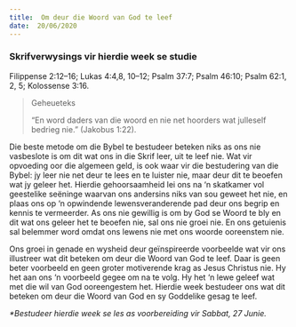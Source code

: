 ```yaml
---
title:  Om deur die Woord van God te leef
date:  20/06/2020
---
```


### Skrifverwysings vir hierdie week se studie
Filippense 2:12–16;  Lukas 4:4,8, 10–12; Psalm 37:7; Psalm 46:10; Psalm 62:1, 2, 5; Kolossense 3:16.

> <p>Geheueteks</p>
> “En word daders van die woord en nie net hoorders wat julleself bedrieg nie.” (Jakobus 1:22).

Die beste metode om die Bybel te bestudeer beteken niks as ons nie vasbeslote is om dit wat ons in die Skrif leer, uit te leef nie.  Wat vir opvoeding oor die algemeen geld, is ook waar vir die bestudering van die Bybel: jy leer nie net deur te lees en te luister nie, maar deur dit te beoefen wat jy geleer het.  Hierdie gehoorsaamheid lei ons na ‘n skatkamer vol geestelike seëninge waarvan ons andersins niks van sou geweet het nie, en plaas ons op ‘n opwindende lewensveranderende pad deur ons begrip en kennis te vermeerder.  As ons nie gewillig is om by God se Woord te bly en dit wat ons geleer het te beoefen nie, sal ons nie groei nie.  En ons getuienis sal belemmer word omdat ons lewens nie met ons woorde ooreenstem nie.

Ons groei in genade en wysheid deur geïnspireerde voorbeelde wat vir ons illustreer wat dit beteken om deur die Woord van God te leef. Daar is geen beter voorbeeld en geen groter motiverende krag as Jesus Christus nie.  Hy het aan ons ‘n voorbeeld gegee om na te volg.  Hy het ‘n lewe geleef wat met die wil van God ooreengestem het. Hierdie week bestudeer ons wat dit beteken om deur die Woord van God en sy Goddelike gesag te leef.

_*Bestudeer hierdie week se les as voorbereiding vir Sabbat, 27 Junie._